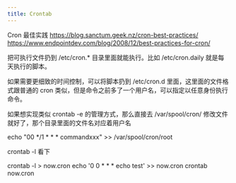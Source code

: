 ```yaml
---
title: Crontab
---
```

Cron 最佳实践
https://blog.sanctum.geek.nz/cron-best-practices/
https://www.endpointdev.com/blog/2008/12/best-practices-for-cron/

把可执行文件扔到 /etc/cron.* 目录里面就能执行。比如 /etc/cron.daily 就是每天执行的脚本。

如果需要更细致的时间控制，可以将脚本扔到 /etc/cron.d 里面，这里面的文件格式跟普通的 cron 类似，但是命令之前多了一个用户名，可以指定以任意身份执行命令。

如果想实现类似 crontab -e 的管理方式，那么直接去 /var/spool/cron/ 修改文件就好了，那个目录里面的文件名对应着用户名

echo "00 */1 * * * commandxxx" >> /var/spool/cron/root

crontab -l 看下


crontab -l > now.cron
echo '0 0 * * * echo test' >> now.cron
crontab now.cron